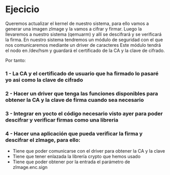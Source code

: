 # Ejecicio

Queremos actualizar el kernel de nuestro sistema, para ello vamos a generar una imagen zImage y la vamos a cifrar y firmar.
Luego la llevaremos a nuestro sistema (qemuarm) y allí se descifrará y se verificará la firma.
En nuestro sistema tendremos un módulo de seguridad con el que nos comunicaremos mediante un driver de caracteres
Este módulo tendrá el nodo en /dev/hsm y guardará el certificado de la CA y la clave de cifrado.

Por tanto:

### 1 - La CA y el certificado de usuario que ha firmado lo pasaré yo asi como la clave de cifrado

### 2 - Hacer un driver que tenga las funciones disponibles para obtener la CA y la clave de firma cuando sea necesario

### 3 - Integrar en yocto el código necesario visto ayer para poder descifrar y verificar firmas como una libreria

### 4 - Hacer una aplicación que pueda verificar la firma y descifrar el zImage, para ello:

 - Tiene que poder comunicarse con el driver para obtener la CA y la clave
 - Tiene que tener enlazada la librería crypto que hemos usado
 - Tiene que poder obtener por la entrada el parámetro de zImage.enc.sign


